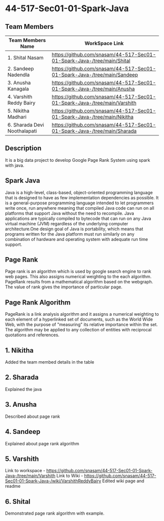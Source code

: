# 44-517-Sec01-01-Spark-Java
## Team Members
|      Team Members Name      | WorkSpace Link                                                      |       
|-----------------------------|---------------------------------------------------------------------|
|1. Shital Nasam              |https://github.com/snasam/44-517-Sec01-01-Spark-Java-/tree/main/Shital
|2. Sandeep Nadendla          |https://github.com/snasam/44-517-Sec01-01-Spark-Java-/tree/main/Sandeep|
|3. Anusha Kanagala           |https://github.com/snasam/44-517-Sec01-01-Spark-Java-/tree/main/Anusha|
|4. Varshith Reddy Bairy      |https://github.com/snasam/44-517-Sec01-01-Spark-Java-/tree/main/Varshith|
|5. Nikitha Madhari           |https://github.com/snasam/44-517-Sec01-01-Spark-Java-/tree/main/Nikitha|
|6. Sharada Devi Noothalapati |https://github.com/snasam/44-517-Sec01-01-Spark-Java-/tree/main/Sharada|

## Description

It is a big data project to develop Google Page Rank System using spark with java.

## Spark Java

Java is a high-level, class-based, object-oriented programming language that is designed to have as few implementation dependencies as possible. It is a general-purpose programming language intended to let programmers write once, run anywhere meaning that compiled Java code can run on all platforms that support Java without the need to recompile. Java applications are typically compiled to bytecode that can run on any Java virtual machine (JVM) regardless of the underlying computer architecture.One design goal of Java is portability, which means that programs written for the Java platform must run similarly on any combination of hardware and operating system with adequate run time support.
## Page Rank
Page rank is an algorithm which is used by google search engine to rank web pages. 
This also assigns numerical weighting to the each algorithm.
PageRank results from a mathematical algorithm based on the webgraph.
The value of rank gives the importance of particular page.
## Page Rank Algorithm

PageRank is a link analysis algorithm and it assigns a numerical weighting to each element of a hyperlinked set of documents, such as the World Wide Web, with the purpose of "measuring" its relative importance within the set. The algorithm may be applied to any collection of entities with reciprocal quotations and references. 

## 1. Nikitha
Added the team membed details in the table
## 2. Sharada
Explained the java
## 3. Anusha 
Described about page rank
## 4. Sandeep
Explained about page rank algorithm
## 5. Varshith
Link to workspace - https://github.com/snasam/44-517-Sec01-01-Spark-Java-/tree/main/Varshith
Link to Wiki - https://github.com/snasam/44-517-Sec01-01-Spark-Java-/wiki/VarshithReddyBairy
Edited wiki page and readme
## 6. Shital
Demonstrated page rank algorithm with example.
